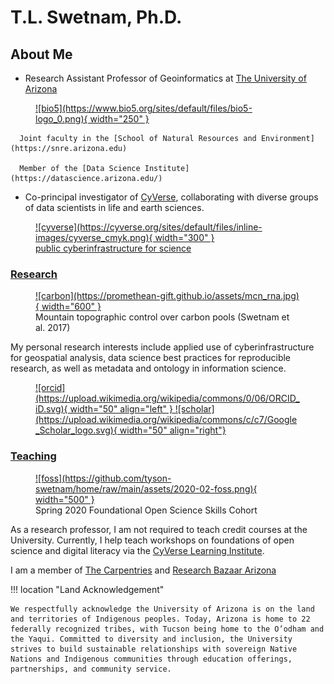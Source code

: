 # T.L. Swetnam, Ph.D. 


## About Me

* Research Assistant Professor of Geoinformatics at [The University of Arizona](https://www.bio5.org/people/tyson-l-swetnam) 

<figure markdown> 
  <a href="http://bio5.org/" rel="bio5">![bio5](https://www.bio5.org/sites/default/files/bio5-logo_0.png){ width="250" }
  </a>
</figure>

      Joint faculty in the [School of Natural Resources and Environment](https://snre.arizona.edu)
    
      Member of the [Data Science Institute](https://datascience.arizona.edu/)

* Co-principal investigator of [CyVerse](https://cyverse.org), collaborating with diverse groups of data scientists in life and earth sciences.

<figure markdown> 
  <a href="http://cyverse.org/" target="blank" rel="cyverse homepages">![cyverse](https://cyverse.org/sites/default/files/inline-images/cyverse_cmyk.png){ width="300" }
    <figcaption>public cyberinfrastructure for science</figcaption>
  </a>
</figure>

### [Research](./current_projects/)

<figure markdown>
  <a href="https://esajournals.onlinelibrary.wiley.com/doi/10.1002/ecs2.1797" target="blank" rel="carbon">![carbon](https://promethean-gift.github.io/assets/mcn_rna.jpg){ width="600" } </a>
    <figcaption>Mountain topographic control over carbon pools (Swetnam et al. 2017)</figcaption>
</figure>

My personal research interests include applied use of cyberinfrastructure for geospatial analysis, data science best practices for reproducible research, as well 
as metadata and ontology in information science.

<figure markdown>
  <a href="http://orcid.org/0000-0002-6639-7181" target="blank" rel="orcid">![orcid](https://upload.wikimedia.org/wikipedia/commons/0/06/ORCID_iD.svg){ width="50" align="left" } </a>  <a href="https://scholar.google.com/citations?user=nanIeAYAAAAJ&hl=en" rel="Google Scholar Profile">![scholar](https://upload.wikimedia.org/wikipedia/commons/c/c7/Google_Scholar_logo.svg){ width="50" align="right"}
  </a>
</figure>

### [Teaching](./teaching/)

<figure markdown>
  <a href="https://learning.cyverse.org" target="blank" rel="foss">![foss](https://github.com/tyson-swetnam/home/raw/main/assets/2020-02-foss.png){ width="500" } </a>
    <figcaption>Spring 2020 Foundational Open Science Skills Cohort</figcaption>
</figure>

As a research professor, I am not required to teach credit courses at the University. Currently, I help teach workshops on foundations of open science and digital literacy via the [CyVerse Learning Institute](https://learning.cyverse.org). 

I am a member of [The Carpentries](https://carpentries.org) and [Research Bazaar Arizona](https://researchbazaar.arizona.edu/)

!!! location "Land Acknowledgement"

    We respectfully acknowledge the University of Arizona is on the land and territories of Indigenous peoples. Today, Arizona is home to 22 federally recognized tribes, with Tucson being home to the O’odham and the Yaqui. Committed to diversity and inclusion, the University strives to build sustainable relationships with sovereign Native Nations and Indigenous communities through education offerings, partnerships, and community service.
